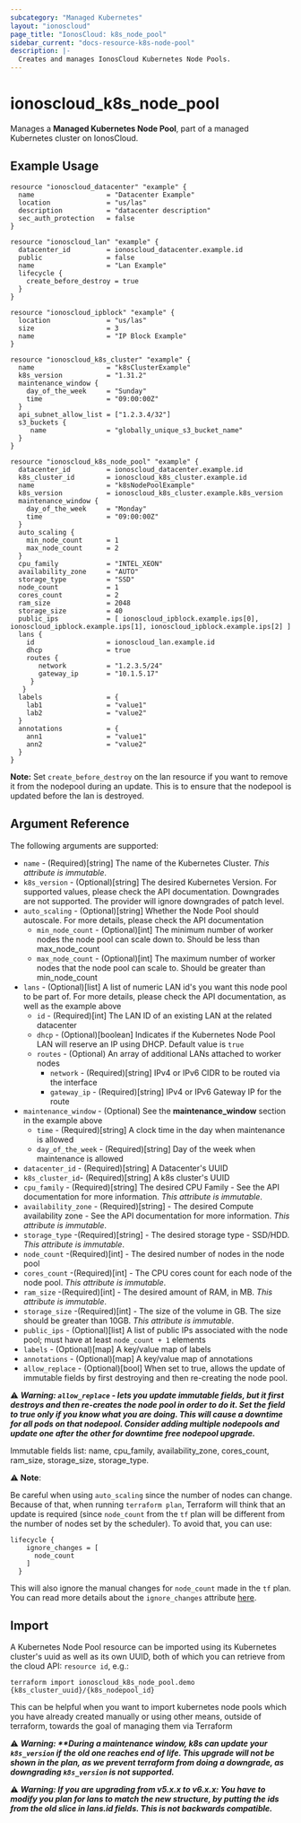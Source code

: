 ```yaml
---
subcategory: "Managed Kubernetes"
layout: "ionoscloud"
page_title: "IonosCloud: k8s_node_pool"
sidebar_current: "docs-resource-k8s-node-pool"
description: |-
  Creates and manages IonosCloud Kubernetes Node Pools.
---
```


# ionoscloud_k8s_node_pool

Manages a **Managed Kubernetes Node Pool**, part of a managed Kubernetes cluster on IonosCloud.

## Example Usage

```hcl
resource "ionoscloud_datacenter" "example" {
  name                  = "Datacenter Example"
  location              = "us/las"
  description           = "datacenter description"
  sec_auth_protection   = false
}

resource "ionoscloud_lan" "example" {
  datacenter_id         = ionoscloud_datacenter.example.id
  public                = false
  name                  = "Lan Example"
  lifecycle {
    create_before_destroy = true
  }
}

resource "ionoscloud_ipblock" "example" {
  location              = "us/las"
  size                  = 3
  name                  = "IP Block Example"
}

resource "ionoscloud_k8s_cluster" "example" {
  name                  = "k8sClusterExample"
  k8s_version           = "1.31.2"
  maintenance_window {
    day_of_the_week     = "Sunday"
    time                = "09:00:00Z"
  }
  api_subnet_allow_list = ["1.2.3.4/32"]
  s3_buckets { 
     name               = "globally_unique_s3_bucket_name"
  }
}

resource "ionoscloud_k8s_node_pool" "example" {
  datacenter_id         = ionoscloud_datacenter.example.id
  k8s_cluster_id        = ionoscloud_k8s_cluster.example.id
  name                  = "k8sNodePoolExample"
  k8s_version           = ionoscloud_k8s_cluster.example.k8s_version
  maintenance_window {
    day_of_the_week     = "Monday"
    time                = "09:00:00Z"
  } 
  auto_scaling {
    min_node_count      = 1
    max_node_count      = 2
  }
  cpu_family            = "INTEL_XEON"
  availability_zone     = "AUTO"
  storage_type          = "SSD"
  node_count            = 1
  cores_count           = 2
  ram_size              = 2048
  storage_size          = 40
  public_ips            = [ ionoscloud_ipblock.example.ips[0], ionoscloud_ipblock.example.ips[1], ionoscloud_ipblock.example.ips[2] ]
  lans {
    id                  = ionoscloud_lan.example.id
    dhcp                = true
	routes {
       network          = "1.2.3.5/24"
       gateway_ip       = "10.1.5.17"
     }
   }  
  labels                = {
    lab1                = "value1"
    lab2                = "value2"
  }
  annotations           = {
    ann1                = "value1"
    ann2                = "value2"
  }
}

```
**Note:** Set `create_before_destroy` on the lan resource if you want to remove it from the nodepool during an update. This is to ensure that the nodepool is updated before the lan is destroyed.

## Argument Reference

The following arguments are supported:

- `name` - (Required)[string] The name of the Kubernetes Cluster. *This attribute is immutable*.
- `k8s_version` - (Optional)[string] The desired Kubernetes Version. For supported values, please check the API documentation. Downgrades are not supported. The provider will ignore downgrades of patch level.
- `auto_scaling` - (Optional)[string] Whether the Node Pool should autoscale. For more details, please check the API documentation
    - `min_node_count` - (Optional)[int] The minimum number of worker nodes the node pool can scale down to. Should be less than max_node_count
    - `max_node_count` - (Optional)[int] The maximum number of worker nodes that the node pool can scale to. Should be greater than min_node_count
- `lans` - (Optional)[list] A list of numeric LAN id's you want this node pool to be part of. For more details, please check the API documentation, as well as the example above
    - `id` - (Required)[int] The LAN ID of an existing LAN at the related datacenter
    - `dhcp` - (Optional)[boolean] Indicates if the Kubernetes Node Pool LAN will reserve an IP using DHCP. Default value is `true`
    - `routes` - (Optional) An array of additional LANs attached to worker nodes
        * `network` - (Required)[string] IPv4 or IPv6 CIDR to be routed via the interface
        * `gateway_ip` - (Required)[string] IPv4 or IPv6 Gateway IP for the route
- `maintenance_window` - (Optional) See the **maintenance_window** section in the example above
    - `time` - (Required)[string] A clock time in the day when maintenance is allowed
    - `day_of_the_week` - (Required)[string] Day of the week when maintenance is allowed
- `datacenter_id` - (Required)[string] A Datacenter's UUID
- `k8s_cluster_id`- (Required)[string] A k8s cluster's UUID
- `cpu_family` - (Required)[string] The desired CPU Family - See the API documentation for more information. *This attribute is immutable*.
- `availability_zone` - (Required)[string] - The desired Compute availability zone - See the API documentation for more information. *This attribute is immutable*.
- `storage_type` -(Required)[string] - The desired storage type - SSD/HDD. *This attribute is immutable*.
- `node_count` -(Required)[int] - The desired number of nodes in the node pool
- `cores_count` -(Required)[int] - The CPU cores count for each node of the node pool. *This attribute is immutable*.
- `ram_size` -(Required)[int] - The desired amount of RAM, in MB. *This attribute is immutable*.
- `storage_size` -(Required)[int] - The size of the volume in GB. The size should be greater than 10GB. *This attribute is immutable*.
- `public_ips` - (Optional)[list] A list of public IPs associated with the node pool; must have at least `node_count + 1` elements  
- `labels` - (Optional)[map] A key/value map of labels
- `annotations` - (Optional)[map] A key/value map of annotations
- `allow_replace` - (Optional)[bool] When set to true, allows the update of immutable fields by first destroying and then re-creating the node pool.

⚠️ **_Warning: `allow_replace` - lets you update immutable fields, but it first destroys and then re-creates the node pool in order to do it. Set the field to true only if you know what you are doing.
This will cause a downtime for all pods on that nodepool. Consider adding multiple nodepools and update one after the other for downtime free nodepool upgrade._**

Immutable fields list: name, cpu_family, availability_zone, cores_count, ram_size, storage_size, storage_type. 

⚠️ **Note**:

Be careful when using `auto_scaling` since the number of nodes can change. Because of that, when running
`terraform plan`, Terraform will think that an update is required (since `node_count` from the `tf` plan will be different
from the number of nodes set by the scheduler). To avoid that, you can use:
```hcl
lifecycle {
    ignore_changes = [
      node_count
    ]
  }
```
This will also ignore the manual changes for `node_count` made in the `tf` plan.
You can read more details about the `ignore_changes` attribute [here](https://developer.hashicorp.com/terraform/language/meta-arguments/lifecycle).
## Import

A Kubernetes Node Pool resource can be imported using its Kubernetes cluster's uuid as well as its own UUID, both of which you can retrieve from the cloud API: `resource id`, e.g.:

```shell
terraform import ionoscloud_k8s_node_pool.demo {k8s_cluster_uuid}/{k8s_nodepool_id}
```

This can be helpful when you want to import kubernetes node pools which you have already created manually or using other means, outside of terraform, towards the goal of managing them via Terraform

⚠️ **_Warning: **During a maintenance window, k8s can update your `k8s_version` if the old one reaches end of life. This upgrade will not be shown in the plan, as we prevent 
terraform from doing a downgrade, as downgrading `k8s_version` is not supported._**

⚠️ **_Warning: **If you are upgrading from v5.x.x to v6.x.x**: You have to modify you plan for lans to match the new structure, by putting the ids from the old slice in lans.id fields. This is not backwards compatible._**
